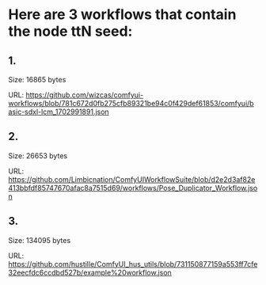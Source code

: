 # Here are 3 workflows that contain the node ttN seed:

## 1. 

Size: 16865 bytes

URL: https://github.com/wizcas/comfyui-workflows/blob/781c672d0fb275cfb89321be94c0f429def61853/comfyui/basic-sdxl-lcm_1702991891.json

## 2. 

Size: 26653 bytes

URL: https://github.com/Limbicnation/ComfyUIWorkflowSuite/blob/d2e2d3af82e413bbfdf85747670afac8a7515d69/workflows/Pose_Duplicator_Workflow.json

## 3. 

Size: 134095 bytes

URL: https://github.com/hustille/ComfyUI_hus_utils/blob/731150877159a553ff7cfe32eecfdc6ccdbd527b/example%20workflow.json

